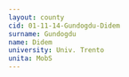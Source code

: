 ```yaml
---
layout: county 
cid: 01-11-14-Gundogdu-Didem
surname: Gundogdu
name: Didem
university: Univ. Trento
unita: MobS
---
```

